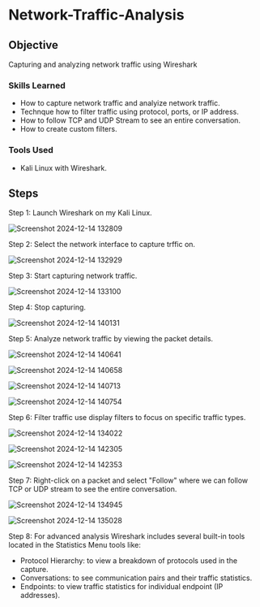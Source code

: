 # Network-Traffic-Analysis

## Objective

Capturing and analyzing network traffic using Wireshark

### Skills Learned
- How to capture network traffic and analyize network traffic.
- Technque how to filter traffic using protocol, ports, or IP address.
- How to follow TCP and UDP Stream to see an entire conversation.
- How to create custom filters.

### Tools Used
- Kali Linux with Wireshark.

## Steps
Step 1: Launch Wireshark on my Kali Linux.

![Screenshot 2024-12-14 132809](https://github.com/user-attachments/assets/3a6b7606-3fac-4457-99ac-4d3beaf32705)

Step 2: Select the network interface to capture trffic on.

![Screenshot 2024-12-14 132929](https://github.com/user-attachments/assets/f16d40f7-b9ca-4046-a670-614e316a4bca)

Step 3: Start capturing network traffic.

![Screenshot 2024-12-14 133100](https://github.com/user-attachments/assets/3f728d29-b3f0-4db1-98b5-79175a46f8f1)

Step 4: Stop capturing.

![Screenshot 2024-12-14 140131](https://github.com/user-attachments/assets/1128c2ff-d492-4dd1-8a33-505f3f682c2d)

Step 5: Analyze network traffic by viewing the packet details.

![Screenshot 2024-12-14 140641](https://github.com/user-attachments/assets/75d8ee40-f08a-435b-82c8-c0ef51b23ce2)

![Screenshot 2024-12-14 140658](https://github.com/user-attachments/assets/debf0e60-11e1-4aed-a454-5be7d3427613)

![Screenshot 2024-12-14 140713](https://github.com/user-attachments/assets/ebbcc145-c951-4b90-a5ce-b547d2c37a35)

![Screenshot 2024-12-14 140754](https://github.com/user-attachments/assets/e751f9eb-394c-4804-bd6e-c556d0b32d76)

Step 6: Filter traffic use display filters to focus on specific traffic types.

![Screenshot 2024-12-14 134022](https://github.com/user-attachments/assets/2bb3ba65-7028-4127-a841-0af4e9b5ad4c)

![Screenshot 2024-12-14 142305](https://github.com/user-attachments/assets/57fe4c8e-ae83-4f83-9ee5-ae7b6a757fc5)

![Screenshot 2024-12-14 142353](https://github.com/user-attachments/assets/f3df4278-be5e-4a10-9ea5-ea6cf7ab7f33)

Step 7: Right-click on a packet and select "Follow" where we can follow TCP or UDP stream to see the entire conversation.

![Screenshot 2024-12-14 134945](https://github.com/user-attachments/assets/690bbfe4-8039-4bee-8c99-2d4c1a7d44af)

![Screenshot 2024-12-14 135028](https://github.com/user-attachments/assets/23ab6ec9-f57b-4b7d-979d-8fcde3085368)

Step 8: For advanced analysis Wireshark includes several built-in tools located in the Statistics Menu tools like: 
- Protocol Hierarchy: to view a breakdown of protocols used in the capture.
- Conversations: to see communication pairs and their traffic statistics.
- Endpoints: to view traffic statistics for individual endpoint (IP addresses).
